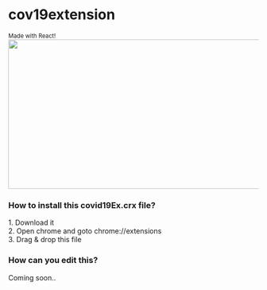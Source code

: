 # cov19extension
<small> Made with React! </small><br>
<img src="https://github.com/faisalbrur/cov19extension/blob/master/demo%20pic.png?raw=true" height="300px" width="610px" />
<br>
<h3> How to install this covid19Ex.crx file?</h3>
  1. Download it <br>
  2. Open chrome and goto chrome://extensions<br>
  3. Drag & drop this file<br>
  
  <h3> How can you edit this? </h3>
  Coming soon..
